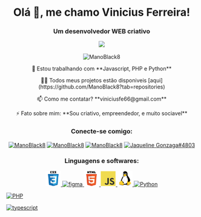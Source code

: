 ﻿<h1 align = "center"> Olá 👋, me chamo Vinicius Ferreira! </h1>
<h3 align = "center"> Um desenvolvedor WEB criativo</h3>

<p align = "center"> <img src="https://media.giphy.com/media/qgQUggAC3Pfv687qPC/giphy.gif" /> </p>

<p align="center"> <img src="https://komarev.com/ghpvc/?username=ManoBlack8&label=Profile%20views&color=e3ff00&style=flat" alt="ManoBlack8" /> </p>

<p align="center"> 🌱 Estou trabalhando com **Javascript, PHP e Python** </p>

<p align="center"> 👨‍💻 Todos meus projetos estão disponiveis [aqui](https://github.com/ManoBlack8?tab=repositories) </p>

<p align="center"> 📫 Como me contatar? **viniciusfe66@gmail.com** </p>

<p align="center"> ⚡ Fato sobre mim: **Sou criativo, empreendedor, e muito sociavel** </p>


<h3 align="center">Conecte-se comigo:</h3>
<p align="center">
<a href="https://www.linkedin.com/in/vinicius-silva-161766180/" target="blank"><img align="center" src="https://raw.githubusercontent.com/rahuldkjain/github-profile-readme-generator/master/src/images/icons/Social/linked-in-alt.svg" alt="ManoBlack8" height="30" width="40" /></a>
<a href="https://www.facebook.com/profile.php?id=100016309186131" target="blank"><img align="center" src="https://raw.githubusercontent.com/rahuldkjain/github-profile-readme-generator/master/src/images/icons/Social/facebook.svg" alt="ManoBlack8" height="30" width="40" /></a>
<a href="https://www.instagram.com/__manoblack__/" target="blank"><img align="center" src="https://raw.githubusercontent.com/rahuldkjain/github-profile-readme-generator/master/src/images/icons/Social/instagram.svg" alt="ManoBlack8" height="30" width="40" /></a>
<a href="https://discord.gg/#6501" target="blank"><img align="center" src="https://raw.githubusercontent.com/rahuldkjain/github-profile-readme-generator/master/src/images/icons/Social/discord.svg" alt="Jaqueline Gonzaga#4803" height="30" width="40" /></a>
</p>


<h3 align="center">Linguagens e softwares:</h3>
<p align="center"> <a href="https://www.w3schools.com/css/" target="_blank"> <img src="https://raw.githubusercontent.com/devicons/devicon/master/icons/css3/css3-original-wordmark.svg" alt="css3" width="40" height="40"/> </a> <a href="https://www.figma.com/" target="_blank"> <img src="https://www.vectorlogo.zone/logos/figma/figma-icon.svg" alt="figma" width="40" height="40"/> </a> <a href="https://www.w3.org/html/" target="_blank"> <img src="https://raw.githubusercontent.com/devicons/devicon/master/icons/html5/html5-original-wordmark.svg" alt="html5" width="40" height="40"/> </a> <a href="https://developer.mozilla.org/en-US/docs/Web/JavaScript" target="_blank"> <img src="https://raw.githubusercontent.com/devicons/devicon/master/icons/javascript/javascript-original.svg" alt="javascript" width="40" height="40"/> </a> <a href="https://www.linux.org/" target="_blank"> <img src="https://raw.githubusercontent.com/devicons/devicon/master/icons/linux/linux-original.svg" alt="linux" width="40" height="40"/> </a>
 <a href="https://www.python.org/" target="_blank"> <img src="https://www.python.org/static/img/python-logo.png" alt="Python" width="40" height="40"/> </a>

 <a href="https://www.php.net/" target="_blank"> <img src="https://www.php.net/images/logos/php-logo-white.svg" alt="PHP" width="40" height="40"/> </a>  
 
 <a href="https://laravel.com" target="_blank"> <img src="https://laravel.com/img/logomark.min.svg" alt="typescript" width="40" height="40"/> </a>
</p>
